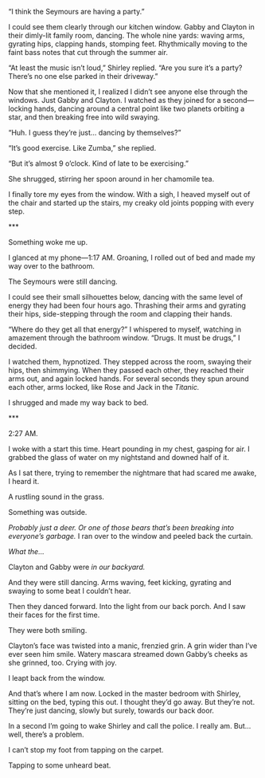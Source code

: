 “I think the Seymours are having a party.”

I could see them clearly through our kitchen window. Gabby and Clayton in their dimly-lit family room, dancing. The whole nine yards: waving arms, gyrating hips, clapping hands, stomping feet. Rhythmically moving to the faint bass notes that cut through the summer air.

“At least the music isn’t loud,” Shirley replied. “Are you sure it’s a party? There’s no one else parked in their driveway.”

Now that she mentioned it, I realized I didn’t see anyone else through the windows. Just Gabby and Clayton. I watched as they joined for a second—locking hands, dancing around a central point like two planets orbiting a star, and then breaking free into wild swaying.

“Huh. I guess they’re just… dancing by themselves?”

“It’s good exercise. Like Zumba,” she replied.

“But it’s almost 9 o’clock. Kind of late to be exercising.”

She shrugged, stirring her spoon around in her chamomile tea.

I finally tore my eyes from the window. With a sigh, I heaved myself out of the chair and started up the stairs, my creaky old joints popping with every step.

\*\*\*

Something woke me up.

I glanced at my phone—1:17 AM. Groaning, I rolled out of bed and made my way over to the bathroom.

The Seymours were still dancing.

I could see their small silhouettes below, dancing with the same level of energy they had been four hours ago. Thrashing their arms and gyrating their hips, side-stepping through the room and clapping their hands.

“Where do they get all that energy?” I whispered to myself, watching in amazement through the bathroom window. “Drugs. It must be drugs,” I decided.

I watched them, hypnotized. They stepped across the room, swaying their hips, then shimmying. When they passed each other, they reached their arms out, and again locked hands. For several seconds they spun around each other, arms locked, like Rose and Jack in the *Titanic.*

I shrugged and made my way back to bed.

\*\*\*

2:27 AM.

I woke with a start this time. Heart pounding in my chest, gasping for air. I grabbed the glass of water on my nightstand and downed half of it.

As I sat there, trying to remember the nightmare that had scared me awake, I heard it.

A rustling sound in the grass.

Something was outside.

*Probably just a deer. Or one of those bears that’s been breaking into everyone’s garbage.* I ran over to the window and peeled back the curtain.

*What the...*

Clayton and Gabby were *in our backyard.*

And they were still dancing. Arms waving, feet kicking, gyrating and swaying to some beat I couldn’t hear.

Then they danced forward. Into the light from our back porch. And I saw their faces for the first time.

They were both smiling.

Clayton’s face was twisted into a manic, frenzied grin. A grin wider than I’ve ever seen him smile. Watery mascara streamed down Gabby’s cheeks as she grinned, too. Crying with joy.

I leapt back from the window.

And that’s where I am now. Locked in the master bedroom with Shirley, sitting on the bed, typing this out. I thought they’d go away. But they’re not. They’re just dancing, slowly but surely, towards our back door.

In a second I’m going to wake Shirley and call the police. I really am. But… well, there’s a problem.

I can’t stop my foot from tapping on the carpet.

Tapping to some unheard beat.